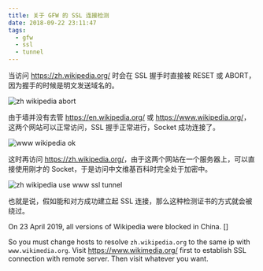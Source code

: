 ```yaml
---
title: 关于 GFW 的 SSL 连接检测
date: 2018-09-22 23:11:47
tags:
  - gfw
  - ssl
  - tunnel
---
```


当访问 <https://zh.wikipedia.org/> 时会在 SSL 握手时直接被 RESET 或 ABORT，因为握手的时候是明文发送域名的。

![zh wikipedia abort](/images/2018-09-22-great-firewall-ssl-connection/1.jpg)

由于墙并没有去管 <https://en.wikipedia.org/> 或 <https://www.wikipedia.org/>，这两个网站可以正常访问，SSL 握手正常进行，Socket 成功连接了。

![www wikipedia ok](/images/2018-09-22-great-firewall-ssl-connection/2.jpg)

这时再访问 <https://zh.wikipedia.org/>，由于这两个网站在一个服务器上，可以直接使用刚才的 Socket，于是访问中文维基百科时完全处于加密中。

![zh wikipedia use www ssl tunnel](/images/2018-09-22-great-firewall-ssl-connection/3.jpg)

也就是说，假如能和对方成功建立起 SSL 连接，那么这种检测证书的方式就会被绕过。

On 23 April 2019, all versions of Wikipedia were blocked in China. []

So you must change hosts to resolve `zh.wikipedia.org` to the same ip with `www.wikimedia.org`. Visit <https://www.wikimedia.org/> first to establish SSL connection with remote server. Then visit whatever you want.
